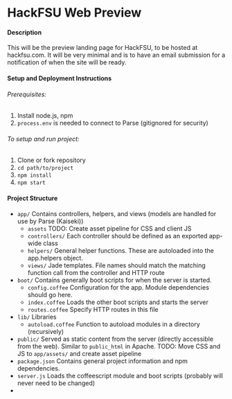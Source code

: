 HackFSU Web Preview
===================

#### Description
This will be the preview landing page for HackFSU, to be hosted at hackfsu.com. It will be very minimal and is to have an email submission for a notification of when the site will be ready. 

#### Setup and Deployment Instructions

###### Prerequisites: 

1. Install node.js, npm
2. `process.env` is needed to connect to Parse (gitignored for security)


###### To setup and run project:

1. Clone or fork repository
2. `cd path/to/project`
3. `npm install`
4. `npm start`

#### Project Structure

* `app/` Contains controllers, helpers, and views (models are handled for use by Parse (Kaiseki))
  * `assets` TODO: Create asset pipeline for CSS and client JS
  * `controllers/` Each controller should be defined as an exported app-wide class
  * `helpers/` General helper functions. These are autoloaded into the app.helpers object.
  * `views/` Jade templates. File names should match the matching function call from the controller and HTTP route
* `boot/` Contains generally boot scripts for when the server is started. 
  * `config.coffee` Configuration for the app. Module dependencies should go here.
  * `index.coffee` Loads the other boot scripts and starts the server
  * `routes.coffee` Specify HTTP routes in this file
* `lib/` Libraries
  * `autoload.coffee` Function to autoload modules in a directory (recursively)
* `public/` Served as static content from the server (directly accessible from the web). Similar to `public_html` in Apache.
    TODO: Move CSS and JS to `app/assets/` and create asset pipeline
* `package.json` Contains general project information and npm dependencies.
* `server.js` Loads the coffeescript module and boot scripts (probably will never need to be changed)
* 
